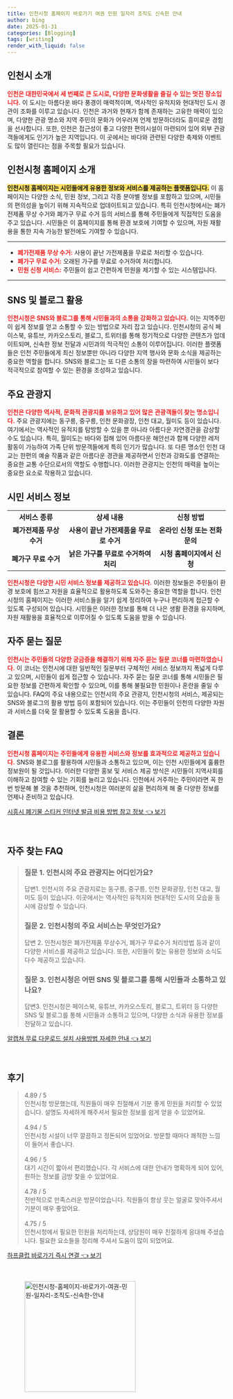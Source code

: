 ```yaml
---
title: 인천시청 홈페이지 바로가기 여권 민원 일자리 조직도 신속한 안내
author: bing
date: 2025-01-31
categories: [Blogging]
tags: [writing]
render_with_liquid: false
---
```



<h2 id='인천시_소개'>인천시 소개</h2>

<p><b><span style="color: #ee2323;">인천은 대한민국에서 세 번째로 큰 도시로, 다양한 문화생활을 즐길 수 있는 멋진 장소입니다.</span></b> 이 도시는 아름다운 바다 풍경이 매력적이며, 역사적인 유적지와 현대적인 도시 경관이 조화를 이루고 있습니다. 인천은 과거와 현재가 함께 존재하는 고유한 매력이 있으며, 다양한 관광 명소와 지역 주민의 문화가 어우러져 언제 방문하더라도 흥미로운 경험을 선사합니다. 또한, 인천은 접근성이 좋고 다양한 편의시설이 마련되어 있어 외부 관광객들에게도 인기가 높은 지역입니다. 이 곳에서는 바다와 관련된 다양한 축제와 이벤트도 많이 열린다는 점을 주목할 필요가 있습니다.</p>

<h2 id='인천시청_홈페이지_소개'>인천시청 홈페이지 소개</h2>

<p><b><span style="background-color: #ffe066;">인천시청 홈페이지는 시민들에게 유용한 정보와 서비스를 제공하는 플랫폼입니다.</span></b> 이 홈페이지는 다양한 소식, 민원 정보, 그리고 각종 분야별 정보를 포함하고 있으며, 시민들의 편의성을 높이기 위해 지속적으로 업데이트되고 있습니다. 특히 인천시청에서는 폐가전제품 무상 수거와 폐가구 무료 수거 등의 서비스를 통해 주민들에게 직접적인 도움을 주고 있습니다. 시민들은 이 홈페이지를 통해 환경 보호에 기여할 수 있으며, 자원 재활용을 통한 지속 가능한 발전에도 기여할 수 있습니다.</p>

<hr />

<ul>
    <li><b><span style="color: #ee2323;">폐가전제품 무상 수거:</span></b> 사용이 끝난 가전제품을 무료로 처리할 수 있습니다.</li>
    <li><b><span style="color: #ee2323;">폐가구 무료 수거:</span></b> 오래된 가구를 무료로 수거하여 처리합니다.</li>
    <li><b><span style="color: #ee2323;">민원 신청 서비스:</span></b> 주민들이 쉽고 간편하게 민원을 제기할 수 있는 시스템입니다.</li>
</ul>

<hr />

<h2 id='SNS_및_블로그_활용'>SNS 및 블로그 활용</h2>

<p><b><span style="color: #ee2323;">인천시청은 SNS와 블로그를 통해 시민들과의 소통을 강화하고 있습니다.</span></b> 이는 지역주민이 쉽게 정보를 얻고 소통할 수 있는 방법으로 자리 잡고 있습니다. 인천시청의 공식 페이스북, 유튜브, 카카오스토리, 블로그, 트위터를 통해 정기적으로 다양한 콘텐츠가 업데이트되며, 신속한 정보 전달과 시민과의 적극적인 소통이 이루어집니다. 이러한 플랫폼들은 인천 주민들에게 최신 정보뿐만 아니라 다양한 지역 행사와 문화 소식을 제공하는 중요한 역할을 합니다. SNS와 블로그는 또 다른 소통의 장을 마련하여 시민들이 보다 적극적으로 참여할 수 있는 환경을 조성하고 있습니다.</p>

<h2 id='주요_관광지'>주요 관광지</h2>

<p><b><span style="color: #ee2323;">인천은 다양한 역사적, 문화적 관광지를 보유하고 있어 많은 관광객들이 찾는 명소입니다.</span></b> 주요 관광지에는 동구릉, 중구릉, 인천 문화광장, 인천 대교, 월미도 등이 있습니다. 여기에서는 역사적인 유적지를 탐방할 수 있을 뿐 아니라 아름다운 자연경관을 감상할 수도 있습니다. 특히, 월미도는 바다와 접해 있어 아름다운 해안선과 함께 다양한 레저 활동이 가능하여 가족 단위 방문객들에게 특히 인기가 많습니다. 또 다른 명소인 인천 대교는 한편의 예술 작품과 같은 아름다운 경관을 제공하면서 인천과 강화도를 연결하는 중요한 교통 수단으로서의 역할도 수행합니다. 이러한 관광지는 인천의 매력을 높이는 중요한 요소로 작용하고 있습니다.</p>

<h2 id='시민_서비스_정보'>시민 서비스 정보</h2>

<table>
    <tr>
        <td style="text-align: center; height: 17px;"><b>서비스 종류</b></td>
        <td style="text-align: center; height: 17px;"><b>상세 내용</b></td>
        <td style="text-align: center; height: 17px;"><b>신청 방법</b></td>
    </tr>
    <tr>
        <td style="text-align: center; height: 17px;"><b>폐가전제품 무상 수거</b></td>
        <td style="text-align: center; height: 17px;"><b>사용이 끝난 가전제품을 무료로 수거</b></td>
        <td style="text-align: center; height: 17px;"><b>온라인 신청 또는 전화 문의</b></td>
    </tr>
    <tr>
        <td style="text-align: center; height: 17px;"><b>폐가구 무료 수거</b></td>
        <td style="text-align: center; height: 17px;"><b>낡은 가구를 무료로 수거하여 처리</b></td>
        <td style="text-align: center; height: 17px;"><b>시청 홈페이지에서 신청</b></td>
    </tr>
</table>

<p><b><span style="color: #ee2323;">인천시청은 다양한 시민 서비스 정보를 제공하고 있습니다.</span></b> 이러한 정보들은 주민들이 환경 보호에 힘쓰고 자원을 효율적으로 활용하도록 도와주는 중요한 역할을 합니다. 인천시청의 홈페이지는 이러한 서비스들을 알기 쉽게 정리하여 누구나 편리하게 접근할 수 있도록 구성되어 있습니다. 시민들은 이러한 정보를 통해 더 나은 생활 환경을 유지하며, 자원 재활용을 효율적으로 이루어질 수 있도록 도움을 받을 수 있습니다.</p>

<h2 id='자주_묻는_질문'>자주 묻는 질문</h2>

<p><b><span style="color: #ee2323;">인천시는 주민들의 다양한 궁금증을 해결하기 위해 자주 묻는 질문 코너를 마련하였습니다.</span></b> 이 코너는 인천시에 대한 일반적인 질문부터 구체적인 서비스 정보까지 폭넓게 다루고 있으며, 시민들이 쉽게 접근할 수 있습니다. 자주 묻는 질문 코너를 통해 시민들은 필요한 정보를 간편하게 확인할 수 있으며, 이를 통해 불필요한 민원이나 혼란을 줄일 수 있습니다. FAQ의 주요 내용으로는 인천시의 주요 관광지, 인천시청의 서비스, 제공되는 SNS와 블로그의 활용 방법 등이 포함되어 있습니다. 이는 주민들이 인천의 다양한 자원과 서비스를 더욱 잘 활용할 수 있도록 도움을 줍니다.</p>

<h2 id='결론'>결론</h2>

<p><b><span style="color: #ee2323;">인천시청 홈페이지는 주민들에게 유용한 서비스와 정보를 효과적으로 제공하고 있습니다.</span></b> SNS와 블로그를 활용하여 시민들과 소통하고 있으며, 이는 인천 시민들에게 훌륭한 정보원이 될 것입니다. 이러한 다양한 홍보 및 서비스 제공 방식은 시민들이 지역사회를 이해하고 참여할 수 있는 기회를 늘리고 있습니다. 인천에서 거주하는 주민이라면 꼭 한 번 방문해 볼 것을 추천하며, 인천시청은 여러분의 삶을 편리하게 해 줄 다양한 정보를 언제나 준비하고 있습니다.</p>


<p><a class="click-button" title="시흥시 폐기물 스티커 인터넷 발급 비용 방법 참고 정보" href="https://purplelist.github.io/posts/%EC%8B%9C%ED%9D%A5%EC%8B%9C-%ED%8F%90%EA%B8%B0%EB%AC%BC-%EC%8A%A4%ED%8B%B0%EC%BB%A4-%EC%9D%B8%ED%84%B0%EB%84%B7-%EB%B0%9C%EA%B8%89-%EB%B9%84%EC%9A%A9-%EB%B0%A9%EB%B2%95-%EC%B0%B8%EA%B3%A0-%EC%A0%95%EB%B3%B4/" rel="dofollow">시흥시 폐기물 스티커 인터넷 발급 비용 방법 참고 정보 👈 보기</a></p><br>
<h2 id='자주_찾는_FAQ'>자주 찾는 FAQ</h2>
<div itemscope="" itemtype="https://schema.org/FAQPage"> 
<blockquote> 
<div itemscope="" itemprop="mainEntity" itemtype="https://schema.org/Question"> 
<h3 itemprop="name">질문 1. 인천시의 주요 관광지는 어디인가요?</h3> 
<div itemscope="" itemprop="acceptedAnswer" itemtype="https://schema.org/Answer"> 
<span itemprop="text"> 
<p>답변1. 인천시의 주요 관광지로는 동구릉, 중구릉, 인천 문화광장, 인천 대교, 월미도 등이 있습니다. 이곳에서는 역사적인 유적지와 현대적인 도시의 모습을 동시에 감상할 수 있습니다.</p> 
</span> 
</div> 
</div> 

<div itemscope="" itemprop="mainEntity" itemtype="https://schema.org/Question"> 
<h3 itemprop="name">질문 2. 인천시청의 주요 서비스는 무엇인가요?</h3> 
<div itemscope="" itemprop="acceptedAnswer" itemtype="https://schema.org/Answer"> 
<span itemprop="text"> 
<p>답변 2. 인천시청은 폐가전제품 무상수거, 폐가구 무료수거 처리방법 등과 같이 다양한 서비스를 제공하고 있습니다. 또한, 시민들이 찾는 유용한 정보와 소식도 다수 제공하고 있습니다.</p> 
</span> 
</div> 
</div> 

<div itemscope="" itemprop="mainEntity" itemtype="https://schema.org/Question"> 
<h3 itemprop="name">질문 3. 인천시청은 어떤 SNS 및 블로그를 통해 시민들과 소통하고 있나요?</h3> 
<div itemscope="" itemprop="acceptedAnswer" itemtype="https://schema.org/Answer"> 
<span itemprop="text"> 
<p>답변3. 인천시청은 페이스북, 유튜브, 카카오스토리, 블로그, 트위터 등 다양한 SNS 및 블로그를 통해 시민들과 소통하고 있으며, 다양한 소식과 유용한 정보를 전달하고 있습니다.</p> 
</span> 
</div> 
</div> 
</blockquote> 
</div>
<p><a class="click-button" title="알캡쳐 무료 다운로드 설치 사용방법 자세한 안내" href="https://purplelist.github.io/posts/%EC%95%8C%EC%BA%A1%EC%B3%90-%EB%AC%B4%EB%A3%8C-%EB%8B%A4%EC%9A%B4%EB%A1%9C%EB%93%9C-%EC%84%A4%EC%B9%98-%EC%82%AC%EC%9A%A9%EB%B0%A9%EB%B2%95-%EC%9E%90%EC%84%B8%ED%95%9C-%EC%95%88%EB%82%B4/" rel="dofollow">알캡쳐 무료 다운로드 설치 사용방법 자세한 안내 👈 보기</a></p><br>
<h2 id='후기'>후기</h2>
<div itemscope itemtype="https://schema.org/Product">
  <blockquote>
  <div itemprop="review" itemscope itemtype="https://schema.org/Review">
      <div itemprop="reviewRating" itemscope itemtype="https://schema.org/Rating"> <span itemprop="ratingValue">4.89</span> / <span itemprop="bestRating">5</span> </div>
      <span itemprop="reviewBody">인천시청 방문했는데, 직원들이 매우 친절해서 기분 좋게 민원을 처리할 수 있었습니다. 설명도 자세하게 해주셔서 필요한 정보를 쉽게 얻을 수 있었어요.</span>
  </div>
  <br>
  <div itemprop="review" itemscope itemtype="https://schema.org/Review">
      <div itemprop="reviewRating" itemscope itemtype="https://schema.org/Rating"> <span itemprop="ratingValue">4.94</span> / <span itemprop="bestRating">5</span> </div>
      <span itemprop="reviewBody">인천시청 시설이 너무 깔끔하고 정돈되어 있었어요. 방문할 때마다 쾌적한 느낌이 들어서 좋습니다.</span>
  </div>
  <br>
  <div itemprop="review" itemscope itemtype="https://schema.org/Review">
      <div itemprop="reviewRating" itemscope itemtype="https://schema.org/Rating"> <span itemprop="ratingValue">4.96</span> / <span itemprop="bestRating">5</span> </div>
      <span itemprop="reviewBody">대기 시간이 짧아서 편리했습니다. 각 서비스에 대한 안내가 명확하게 되어 있어, 원하는 정보를 금방 찾을 수 있었어요.</span>
  </div>
  <br>
  <div itemprop="review" itemscope itemtype="https://schema.org/Review">
      <div itemprop="reviewRating" itemscope itemtype="https://schema.org/Rating"> <span itemprop="ratingValue">4.78</span> / <span itemprop="bestRating">5</span> </div>
      <span itemprop="reviewBody">전반적으로 만족스러운 방문이었습니다. 직원들이 항상 웃는 얼굴로 맞아주셔서 기분이 매우 좋았어요.</span>
  </div>
  <br>
  <div itemprop="review" itemscope itemtype="https://schema.org/Review">
      <div itemprop="reviewRating" itemscope itemtype="https://schema.org/Rating"> <span itemprop="ratingValue">4.75</span> / <span itemprop="bestRating">5</span> </div>
      <span itemprop="reviewBody">인천시청에서 필요한 민원을 처리하는데, 상담원이 매우 친절하게 응대해 주셨습니다. 필요한 요소들을 정리해 주셔서 도움이 많이 되었어요.</span>
  </div>
  </blockquote>
</div>
<p><a class="click-button" title="하프클럽 바로가기 즉시 연결" href="https://purplelist.github.io/posts/%ED%95%98%ED%94%84%ED%81%B4%EB%9F%BD-%EB%B0%94%EB%A1%9C%EA%B0%80%EA%B8%B0-%EC%A6%89%EC%8B%9C-%EC%97%B0%EA%B2%B0/" rel="dofollow">하프클럽 바로가기 즉시 연결 👈 보기</a></p><br>
<figure class="image"><img src="https://purplelist.github.io/assets/img/thumbnail/인천시청-홈페이지-바로가기-여권-민원-일자리-조직도-신속한-안내.webp" alt="인천시청-홈페이지-바로가기-여권-민원-일자리-조직도-신속한-안내" width="256" height="256"></figure>